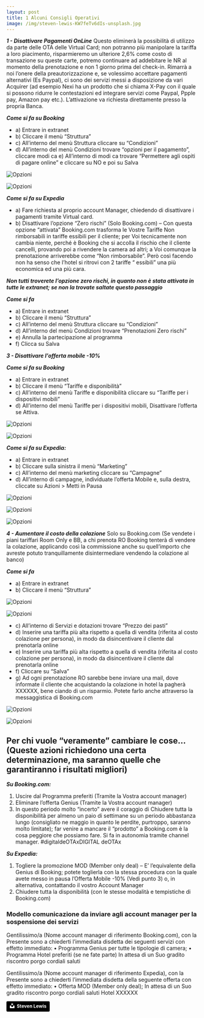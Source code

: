```yaml
---
layout: post
title: 1 Alcuni Consigli Operativi
image: /img/steven-lewis-KW7feTv6dIs-unsplash.jpg
---
```


***1 - Disattivare Pagamenti OnLine*** Questo eliminerà la possibilità di utilizzo da parte delle OTA delle
Virtual Card; non potranno più manipolare la tariffa a loro piacimento, risparmieremo un ulteriore 2,6%
come costo di transazione su queste carte, potremo continuare ad addebitare le NR al momento della
prenotazione e non 1 giorno prima del check-in. Rimarrà a noi l’onere della preautorizzazione e, se
volessimo accettare pagamenti alternativi (Es Paypal), ci sono dei servizi messi a disposizione da vari
Acquirer (ad esempio Nexi ha un prodotto che si chiama X-Pay con il quale si possono ridurre le
contestazioni ed integrare servizi come Paypal, Ppple pay, Amazon pay etc.). L’attivazione va richiesta
direttamente presso la propria Banca.

***Come si fa su Booking*** 
- a) Entrare in extranet
- b) Cliccare il menù “Struttura”
- c) All’interno del menù Struttura cliccare su “Condizioni”
- d) All’interno del menù Condizioni trovare “opzioni per il pagamento”, cliccare modi ca e) All’interno di
modi ca trovare “Permettere agli ospiti di pagare online” e cliccare su NO e poi su Salva

![Opzioni](/img/opzioni.png)

![Opzioni](/img/ospiti.png)

***Come si fa su Expedia*** 
- a) Fare richiesta al proprio account Manager, chiedendo di disattivare i pagamenti tramite Virtual card.
- b) Disattivare l’opzione “Zero rischi” (Solo Booking.com) – Con questa opzione “attivata” Booking.com
trasforma le Vostre Tariffe Non rimborsabili in tariffe essibili per il cliente; per Voi tecnicamente non
cambia niente, perché è Booking che si accolla il rischio che il cliente cancelli, provando poi a rivendere la
camera ad altri; a Voi comunque la prenotazione arriverebbe come “Non rimborsabile”. Però così facendo
non ha senso che l’hotel si ritrovi con 2 tariffe “ essibili” una più economica ed una più cara.

***Non tutti troverete l’opzione zero rischi, in quanto non è stata attivata in tutte le extranet; se
non la trovate saltate questo passaggio***

***Come si fa*** 
- a) Entrare in extranet
- b) Cliccare il menù “Struttura”
- c) All’interno del menù Struttura cliccare su “Condizioni”
- d) All’interno del menù Condizioni trovare “Prenotazioni Zero rischi”
- e) Annulla la partecipazione al programma
- f) Clicca su Salva

***3 - Disattivare l'offerta mobile -10%*** 

***Come si fa su Booking*** 
- a) Entrare in extranet
- b) Cliccare il menù “Tariffe e disponibilità”
- c) All’interno del menù Tariffe e disponibilità cliccare su “Tariffe per i dispositivi mobili”
- d) All’interno del menù Tariffe per i dispositivi mobili, Disattivare l’offerta se Attiva.

![Opzioni](/img/prenotazioni.png)

![Opzioni](/img/dashboard.png)

***Come si fa su Expedia:***
- a) Entrare in extranet
- b) Cliccare sulla sinistra il menù “Marketing”
- c) All’interno del menù marketing cliccare su “Campagne”
- d) All’interno di campagne, individuate l’offerta Mobile e, sulla destra, cliccate su Azioni > Metti in Pausa

![Opzioni](/img/dash2.png)

![Opzioni](/img/dash3.png)

![Opzioni](/img/dash4.png)

***4 - Aumentare il costo della colazione*** Solo su Booking.com (Se vendete i piani tariffari Room Only e BB,
a chi prenota RO Booking tenterà di vendere la colazione, applicando così la commissione anche su
quell’importo che avreste potuto tranquillamente disintermediare vendendo la colazione al banco)

***Come si fa*** 
- a) Entrare in extranet
- b) Cliccare il menù “Struttura”

![Opzioni](/img/dash5.png)

![Opzioni](/img/dash6.png)

- c) All’interno di Servizi e dotazioni trovare “Prezzo dei pasti”
- d) Inserire una tariffa più alta rispetto a quella di vendita (riferita al costo colazione per persona), in
modo da disincentivare il cliente dal prenotarla online
- e) Inserire una tariffa più alta rispetto a quella di vendita (riferita al costo colazione per persona), in
modo da disincentivare il cliente dal prenotarla online
- f) Cliccare su “Salva”
- g) Ad ogni prenotazione RO sarebbe bene inviare una mail, dove informate il cliente che acquistando la
colazione in hotel la pagherà XXXXXX, bene ciando di un risparmio. Potete farlo anche attraverso la
messaggistica di Booking.com

![Opzioni](/img/dash7.png)

![Opzioni](/img/dash8.png)

## Per chi vuole “veramente” cambiare le cose... (Queste azioni richiedono una certa determinazione, ma saranno quelle che garantiranno i risultati migliori)

***Su Booking.com:***
1. Uscire dal Programma preferiti (Tramite la Vostra account manager)
2. Eliminare l’offerta Genius (Tramite la Vostra account manager)
3. In questo periodo molto “incerto” avere il coraggio di Chiudere tutta la disponibilità per almeno un
paio di settimane su un periodo abbastanza lungo (consigliato ne maggio in quanto le perdite,
purtroppo, saranno molto limitate); far venire a mancare il “prodotto” a Booking.com è la cosa peggiore
che possiamo fare. Si fa in autonomia tramite channel manager.
#digitaldeOTAxDIGITAL deOTAx

***Su Expedia:***
1. Togliere la promozione MOD (Member only deal) – E’ l’equivalente della Genius di Booking; potete
toglierla con la stessa procedura con la quale avete messo in pausa l’Offerta Mobile -10% (Vedi punto 3)
o, in alternativa, contattando il vostro Account Manager
2. Chiudere tutta la disponibilità (con le stesse modalità e tempistiche di Booking.com)



### Modello comunicazione da inviare agli account manager per la sospensione dei servizi ###

Gentilissimo/a (Nome account manager di riferimento Booking.com),
con la Presente sono a chiederti l’immediata disdetta dei seguenti servizi con effetto immediato:
• Programma Genius per tutte le tipologie di camera;
• Programma Hotel preferiti (se ne fate parte)
In attesa di un Suo gradito riscontro porgo cordiali saluti

Gentilissimo/a (Nome account manager di riferimento Expedia),
con la Presente sono a chiederti l’immediata disdetta della seguente offerta con effetto immediato:
• Offerta MOD (Member only deal);
In attesa di un Suo gradito riscontro porgo cordiali saluti
Hotel XXXXXX




<a style="background-color:black;color:white;text-decoration:none;padding:4px 6px;font-family:-apple-system, BlinkMacSystemFont, &quot;San Francisco&quot;, &quot;Helvetica Neue&quot;, Helvetica, Ubuntu, Roboto, Noto, &quot;Segoe UI&quot;, Arial, sans-serif;font-size:12px;font-weight:bold;line-height:1.2;display:inline-block;border-radius:3px" href="https://unsplash.com/@airguitarbandit?utm_medium=referral&amp;utm_campaign=photographer-credit&amp;utm_content=creditBadge" target="_blank" rel="noopener noreferrer" title="Download free do whatever you want high-resolution photos from Steven Lewis"><span style="display:inline-block;padding:2px 3px"><svg xmlns="http://www.w3.org/2000/svg" style="height:12px;width:auto;position:relative;vertical-align:middle;top:-2px;fill:white" viewBox="0 0 32 32"><title>unsplash-logo</title><path d="M10 9V0h12v9H10zm12 5h10v18H0V14h10v9h12v-9z"></path></svg></span><span style="display:inline-block;padding:2px 3px">Steven Lewis</span></a>